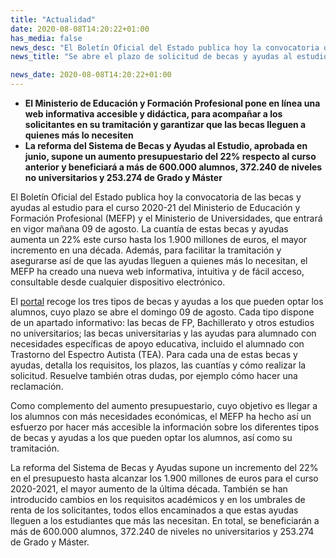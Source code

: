```yaml
---
title: "Actualidad"
date: 2020-08-08T14:20:22+01:00
has_media: false
news_desc: "El Boletín Oficial del Estado publica hoy la convocatoria de las becas y ayudas al estudio para el curso 2020-21 del Ministerio de Educación y Formación Profesional (MEFP) y el Ministerio de Universidades, que entrará en vigor mañana 09 de agosto. La cuantía de estas becas y ayudas aumenta un 22% este curso hasta los 1.900 millones de euros, el mayor incremento en una década. Además, para facilitar la tramitación y asegurarse así de que las ayudas lleguen a quienes más lo necesitan, el MEFP ha creado una nueva web informativa, intuitiva y de fácil acceso, consultable desde cualquier dispositivo electrónico."
news_title: "Se abre el plazo de solicitud de becas y ayudas al estudio para el curso 2020-21"

news_date: 2020-08-08T14:20:22+01:00
---
```

<ul>
<li><b>El Ministerio de Educación y Formación Profesional pone en línea una web informativa accesible y didáctica, para acompañar a los solicitantes en su tramitación y garantizar que las becas lleguen a quienes más lo necesiten</b></li>
<li><b>La reforma del Sistema de Becas y Ayudas al Estudio, aprobada en junio, supone un aumento presupuestario del 22% respecto al curso anterior y beneficiará a más de 600.000 alumnos, 372.240 de niveles no universitarios y 253.274 de Grado y Máster</b></li>
</ul>
<p>El Boletín Oficial del Estado publica hoy la convocatoria de las becas y ayudas al estudio para el curso 2020-21 del Ministerio de Educación y Formación Profesional (MEFP) y el Ministerio de Universidades, que entrará en vigor mañana 09 de agosto. La cuantía de estas becas y ayudas aumenta un 22% este curso hasta los 1.900 millones de euros, el mayor incremento en una década. Además, para facilitar la tramitación y asegurarse así de que las ayudas lleguen a quienes más lo necesitan, el MEFP ha creado una nueva web informativa, intuitiva y de fácil acceso, consultable desde cualquier dispositivo electrónico.</p>
<p>El<span>&nbsp;</span><a title="Ir a 'Becas de educación', en ventana nueva" href="https://www.becaseducacion.gob.es/portada.html" target="_blank" rel="noopener">portal</a><span>&nbsp;</span>recoge los tres tipos de becas y ayudas a los que pueden optar los alumnos, cuyo plazo se abre el domingo 09 de agosto. Cada tipo dispone de un apartado informativo: las becas de FP, Bachillerato y otros estudios no universitarios; las becas universitarias y las ayudas para alumnado con necesidades específicas de apoyo educativa, incluido el alumnado con Trastorno del Espectro Autista (TEA). Para cada una de estas becas y ayudas, detalla los requisitos, los plazos, las cuantías y cómo realizar la solicitud. Resuelve también otras dudas, por ejemplo cómo hacer una reclamación.</p>
<p>Como complemento del aumento presupuestario, cuyo objetivo es llegar a los alumnos con más necesidades económicas, el MEFP ha hecho así un esfuerzo por hacer más accesible la información sobre los diferentes tipos de becas y ayudas a los que pueden optar los alumnos, así como su tramitación.</p>
<p>La reforma del Sistema de Becas y Ayudas supone un incremento del 22% en el presupuesto hasta alcanzar los 1.900 millones de euros para el curso 2020-2021, el mayor aumento de la última década. También se han introducido cambios en los requisitos académicos y en los umbrales de renta de los solicitantes, todos ellos encaminados a que estas ayudas lleguen a los estudiantes que más las necesitan. En total, se beneficiarán a más de 600.000 alumnos, 372.240 de niveles no universitarios y 253.274 de Grado y Máster.</p>